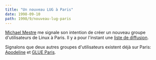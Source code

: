```yaml
---
title: "Un nouveau LUG à Paris"
date: 1998-09-10
path: 1998/9/nouveau-lug-paris
---
```


<P>
<A HREF="mailto:mmestre@teaser.fr">Michael Mestre</A> me signale son
intention de créer un nouveau groupe d'utilisateurs de Linux à Paris. Il y
a pour l'instant une <A HREF="http://www.teaser.fr/~mmestre/parinux.html">liste de diffusion</A>.
</P>

<P>
Signalons que deux autres groupes d'utilisateurs existent déjà sur Paris:
<A HREF="http://www.teaser.fr/~amajorel/apodeline/">Apodeline</A>
et <A HREF="http://www.mandalux.com/GLUE/">GLUE Paris</A>.
</P>


